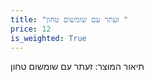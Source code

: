 ```yaml
---
title: "זעתר עם שומשום טחון "
price: 12
is_weighted: True
---
```


תיאור המוצר: זעתר עם שומשום טחון 
